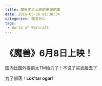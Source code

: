 ```yaml
---
title: 魔兽电影上映前要做的事
date: 2016-05-16 01:38:34
categories: 瞎写什么
tags: 
 - World of Warcraft
---
```

# 《魔兽》6月8日上映！

国内比国外提前太TM给力了！不说了买衣服去了

为了部落！**Lok'tar ogar**!
